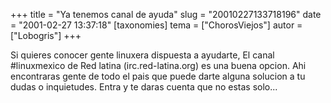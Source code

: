 +++
title = "Ya tenemos canal de ayuda"
slug = "20010227133718196"
date = "2001-02-27 13:37:18"
[taxonomies]
tema = ["ChorosViejos"]
autor = ["Lobogris"]
+++

Si quieres conocer gente linuxera dispuesta a ayudarte, El canal
#linuxmexico de Red latina (irc.red-latina.org) es una buena opcion. Ahi
encontraras gente de todo el pais que puede darte alguna solucion a tu
dudas o inquietudes. Entra y te daras cuenta que no estas solo...

